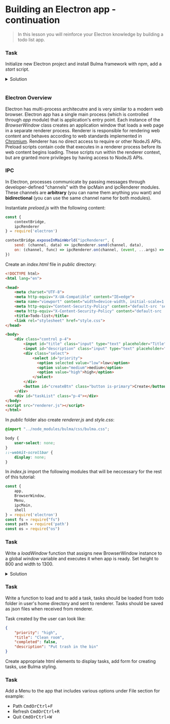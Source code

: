 # Building an Electron app - continuation

> In this lesson you will reinforce your Electron knowledge by building a todo list app.

### Task

Initialize new Electron project and install Bulma framework with npm, add a *start* script.

<details>
    <summary>Solution</summary>

Make sure you have NodeJS installed and execute:

```
npm init -y
npm install -D electron
npm install bulma
```

package.json
```json
"scripts": {
    "start": "electron ."
},
```

</details>

<br>

### Electron Overview

Electron has multi-process architecutre and is very similar to a modern web browser. Electron app has a single main process (which is controlled through *app* module) that is application's entry point. Each instance of the *BrowserWindow* class creates an application window that loads a web page in a separate renderer process. Renderer is responsible for rendering web content and behaves according to web standards implemented in [Chromium](https://en.wikipedia.org/wiki/Chromium_(web_browser)). Renderer has no direct access to require or other NodeJS APIs.
Preload scripts contain code that executes in a renderer process before its web content begins loading. These scripts run within the renderer context, but are granted more privileges by having access to NodeJS APIs.

### IPC

In Electron, processes communicate by passing messages through developer-defined "channels" with the ipcMain and ipcRenderer modules. These channels are **arbitrary** (you can name them anything you want) and **bidirectional** (you can use the same channel name for both modules).

Instantiate *preload.js* with the following content:

```js
const {
    contextBridge,
    ipcRenderer
} = require('electron')

contextBridge.exposeInMainWorld("ipcRenderer", {
    send: (channel, data) => ipcRenderer.send(channel, data),
    on: (channel, func) => ipcRenderer.on(channel, (event, ...args) => func(...args)),
})
```

Create an *index.html* file in *public* directory:

```html
<!DOCTYPE html>
<html lang="en">

<head>
    <meta charset="UTF-8">
    <meta http-equiv="X-UA-Compatible" content="IE=edge">
    <meta name="viewport" content="width=device-width, initial-scale=1.0">
    <meta http-equiv="Content-Security-Policy" content="default-src 'self'; script-src 'self'" />
    <meta http-equiv="X-Content-Security-Policy" content="default-src 'self'; script-src 'self'" />
    <title>Todo-list</title>
    <link rel="stylesheet" href="style.css">
</head>

<body>
    <div class="control p-4">
        <input id="title" class="input" type="text" placeholder="Title">
        <input id="description" class="input" type="text" placeholder="Description">
        <div class="select">
            <select id="priority">
              <option selected value="low">low</option>
              <option value="medium">medium</option>
              <option value="high">high</option>
            </select>
        </div>
        <button id="createBtn" class="button is-primary">Create</button>
    </div>
    <div id="taskList" class="p-4"></div>
</body>
<script src="renderer.js"></script>
</html>
```

In *public* folder also create *renderer.js* and *style.css*:

```css
@import "../node_modules/bulma/css/bulma.css";

body {
    user-select: none;
}
::-webkit-scrollbar {
	display: none;
}
```

In *index.js* import the following modules that will be neccessary for the rest of this tutorial:

```js
const {
    app,
    BrowserWindow,
    Menu,
    ipcMain,
    shell
} = require('electron')
const fs = require("fs")
const path = require('path')
const os = require("os")
```

### Task

Write a *loadWindow* function that assigns new BrowserWindow instance to a global *window* variable and executes it when app is ready. Set height to 800 and width to 1300. 

<details>
    <summary>Solution</summary>

```js
let window

function loadWindow() {
    window = new BrowserWindow({
        height: 800,
        width: 1300,
        resizable: false,
        webPreferences: {
            contextIsolation: true,
            preload: path.join(__dirname, 'preload.js'),
        }
    })

    window.loadFile(path.join(__dirname, "public", "index.html"))
    window.webContents.openDevTools()
}

app.whenReady().then(() => {
    loadWindow()

    app.on('activate', () => {
        if (BrowserWindow.getAllWindows().length === 0) loadWindow()
    })
})

app.on('window-all-closed', () => {
    if (process.platform !== 'darwin') app.quit()
})
```

</details>

### Task

Write a function to load and to add a task, tasks should be loaded from todo folder in user's home directory and sent to renderer. Tasks should be saved as json files when received from renderer.

Task created by the user can look like:

```json
{
    "priority": "high",
    "title": "Clean room",
    "completed": false,
    "description": "Put trash in the bin"
}
```

Create appropriate html elements to display tasks, add form for creating tasks, use Bulma styling.

### Task

Add a Menu to the app that includes various options under File section for example:

- Path <kbd>CmdOrCtrl+F</kbd>
- Refresh <kbd>CmdOrCtrl+R</kbd>
- Quit <kbd>CmdOrCtrl+W</kbd>